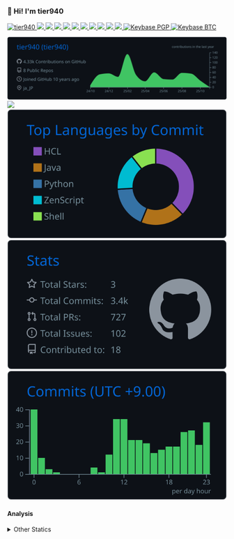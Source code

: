 ### 👋 Hi! I'm tier940

<p align="left"> 
  <a href="https://github.com/tier940/tier940/">
    <img src="https://komarev.com/ghpvc/?username=tier940" alt="tier940" />
  </a>
  <a href="http://twitter.com/tier940">
    <img height="20" src="https://img.shields.io/twitter/follow/tier940?label=Twitter&logo=twitter&style=flat" />
  </a>
  <a href="https://github.com/tier940">
    <img height="20" src="https://img.shields.io/github/followers/tier940?label=follow&logo=github&style=flat" />
  </a>
  <a href="https://www.reddit.com/user/tier940">
    <img height="20" src="https://img.shields.io/reddit/user-karma/combined/tier940?label=Reddit&logo=reddit&style=flat" />
  </a>
  <a href="https://stackoverflow.com/users/17317833/tier940">
    <img height="20" src="https://img.shields.io/stackexchange/stackoverflow/r/17317833?label=StackOverflow&logo=stack-overflow&style=flat" />
  </a>
  <a href="https://zenn.dev/tier940">
    <img height="20" src="https://zenn.badge.nikaera.com/s/tier940/likes" />
  </a>
  <a href="https://zenn.dev/tier940">
    <img height="20" src="https://zenn.badge.nikaera.com/s/tier940/followers" />
  </a>
  <a href="https://zenn.dev/tier940">
    <img height="20" src="https://zenn.badge.nikaera.com/s/tier940/articles" />
  </a>
  <a href="http://qiita.com/tier940">
    <img height="20" src="https://qiita-badge.apiapi.app/s/tier940/posts.svg" />
  </a>
  <a href="http://qiita.com/tier940">
    <img height="20" src="https://qiita-badge.apiapi.app/s/tier940/contributions.svg" />
  </a>
  <a href="https://github.com/tier940/tier940/">
    <img height="20" src="https://github.com/tier940/tier940/actions/workflows/main.yml/badge.svg" />
  </a>
  <a href="https://keybase.io/tier940">
    <img alt="Keybase PGP" src="https://img.shields.io/keybase/pgp/tier940">
  </a>
  <a href="https://keybase.io/tier940">
    <img alt="Keybase BTC" src="https://img.shields.io/keybase/btc/tier940">
  </a>
</p>

[![](https://raw.githubusercontent.com/tier940/tier940/main/profile-summary-card-output/github_dark/0-profile-details.svg)](https://github.com/vn7n24fzkq/github-profile-summary-cards)
[![](https://raw.githubusercontent.com/tier940/tier940/main/profile-summary-card-output/github_dark/1-repos-per-language.svg)](https://github.com/vn7n24fzkq/github-profile-summary-cards) [![](https://raw.githubusercontent.com/tier940/tier940/main/profile-summary-card-output/github_dark/2-most-commit-language.svg)](https://github.com/vn7n24fzkq/github-profile-summary-cards)
[![](https://raw.githubusercontent.com/tier940/tier940/main/profile-summary-card-output/github_dark/3-stats.svg)](https://github.com/vn7n24fzkq/github-profile-summary-cards) [![](https://raw.githubusercontent.com/tier940/tier940/main/profile-summary-card-output/github_dark/4-productive-time.svg)](https://github.com/vn7n24fzkq/github-profile-summary-cards)


#### Analysis
<!-- <img height="150" src="https://github.com/tier940/tier940/blob/master/images/stat.svg" alt="Alternative Text"/> -->

<details>
  <summary>Other Statics</summary>
  <!--START_SECTION:waka-->
![Code Time](http://img.shields.io/badge/Code%20Time-5%2C385%20hrs%2033%20mins-blue)

**🐱 My GitHub Data** 

> 📦 47.1 kB Used in GitHub's Storage 
 > 
> 💼 Opted to Hire
 > 
> 📜 13 Public Repositories 
 > 
> 🔑 6 Private Repositories 
 > 
**I'm an Early 🐤** 

```text
🌞 Morning                2687 commits        ████░░░░░░░░░░░░░░░░░░░░░   16.17 % 
🌆 Daytime                6058 commits        █████████░░░░░░░░░░░░░░░░   36.46 % 
🌃 Evening                6178 commits        █████████░░░░░░░░░░░░░░░░   37.18 % 
🌙 Night                  1692 commits        ███░░░░░░░░░░░░░░░░░░░░░░   10.18 % 
```
📅 **I'm Most Productive on Saturday** 

```text
Monday                   1777 commits        ███░░░░░░░░░░░░░░░░░░░░░░   10.70 % 
Tuesday                  2574 commits        ████░░░░░░░░░░░░░░░░░░░░░   15.49 % 
Wednesday                2005 commits        ███░░░░░░░░░░░░░░░░░░░░░░   12.07 % 
Thursday                 1736 commits        ███░░░░░░░░░░░░░░░░░░░░░░   10.45 % 
Friday                   2382 commits        ████░░░░░░░░░░░░░░░░░░░░░   14.34 % 
Saturday                 3211 commits        █████░░░░░░░░░░░░░░░░░░░░   19.33 % 
Sunday                   2930 commits        ████░░░░░░░░░░░░░░░░░░░░░   17.63 % 
```


📊 **This Week I Spent My Time On** 

```text
🕑︎ Time Zone: Asia/Tokyo

💬 Programming Languages: 
Other                    23 hrs 16 mins      ████████████████░░░░░░░░░   65.29 % 
YAML                     5 hrs 26 mins       ████░░░░░░░░░░░░░░░░░░░░░   15.29 % 
Markdown                 3 hrs 6 mins        ██░░░░░░░░░░░░░░░░░░░░░░░   08.74 % 
HCL                      58 mins             █░░░░░░░░░░░░░░░░░░░░░░░░   02.75 % 
INI                      58 mins             █░░░░░░░░░░░░░░░░░░░░░░░░   02.73 % 

🔥 Editors: 
Chrome                   25 hrs 17 mins      ██████████████████░░░░░░░   70.95 % 
VS Code                  10 hrs 21 mins      ███████░░░░░░░░░░░░░░░░░░   29.05 % 

💻 Operating System: 
Windows                  27 hrs 12 mins      ███████████████████░░░░░░   76.30 % 
Linux                    8 hrs 26 mins       ██████░░░░░░░░░░░░░░░░░░░   23.70 % 
```

**I Mostly Code in Java** 

```text
Java                     13 repos            ████████████░░░░░░░░░░░░░   46.43 % 
HCL                      3 repos             ███░░░░░░░░░░░░░░░░░░░░░░   10.71 % 
ZenScript                3 repos             ███░░░░░░░░░░░░░░░░░░░░░░   10.71 % 
Shell                    2 repos             ██░░░░░░░░░░░░░░░░░░░░░░░   07.14 % 
Python                   2 repos             ██░░░░░░░░░░░░░░░░░░░░░░░   07.14 % 
```



**Timeline**

![Lines of Code chart](https://raw.githubusercontent.com/tier940/tier940/main/assets/bar_graph.png)


 Last Updated on 16/03/2025 00:40:00 UTC
<!--END_SECTION:waka-->
</details>
